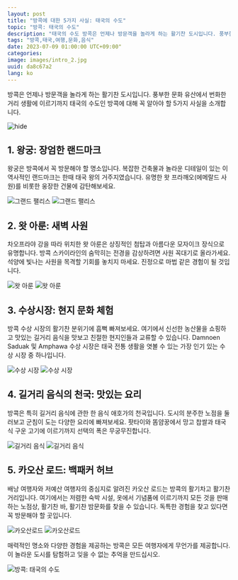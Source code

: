 ```yaml
---
layout: post
title: "방콕에 대한 5가지 사실: 태국의 수도"
topic: "방콕: 태국의 수도"
description: "태국의 수도 방콕은 언제나 방문객을 놀라게 하는 활기찬 도시입니다. 풍부한 문화 유산에서 번화한 거리 생활에 이르기까지 태국의 수도인 방콕에 대해 꼭 알아야 할 5가지 사실을 소개합니다."
tags: "방콕,태국,여행,문화,음식"
date: 2023-07-09 01:00:00 UTC+09:00"
categories: 
image: images/intro_2.jpg
uuid: da8c67a2
lang: ko
---
```


방콕은 언제나 방문객을 놀라게 하는 활기찬 도시입니다. 풍부한 문화 유산에서 번화한 거리 생활에 이르기까지 태국의 수도인 방콕에 대해 꼭 알아야 할 5가지 사실을 소개합니다.

![hide](images/intro_2.jpg)


## 1. 왕궁: 장엄한 랜드마크
왕궁은 방콕에서 꼭 방문해야 할 명소입니다. 복잡한 건축물과 놀라운 디테일이 있는 이 역사적인 랜드마크는 한때 태국 왕의 거주지였습니다. 유명한 왓 프라깨오(에메랄드 사원)를 비롯한 웅장한 건물에 감탄해보세요.

![그랜드 팰리스](images/main1_11.jpg)
![그랜드 팰리스](images/main1_12.jpg)


## 2. 왓 아룬: 새벽 사원
차오프라야 강을 따라 위치한 왓 아룬은 상징적인 첨탑과 아름다운 모자이크 장식으로 유명합니다. 방콕 스카이라인의 숨막히는 전경을 감상하려면 사원 꼭대기로 올라가세요. 석양에 빛나는 사원을 목격할 기회를 놓치지 마세요. 진정으로 마법 같은 경험이 될 것입니다.

![왓 아룬](images/main2_2.jpg)
![왓 아룬](images/main2_3.JPG)


## 3. 수상시장: 현지 문화 체험
방콕 수상 시장의 활기찬 분위기에 흠뻑 빠져보세요. 여기에서 신선한 농산물을 쇼핑하고 맛있는 길거리 음식을 맛보고 친절한 현지인들과 교류할 수 있습니다. Damnoen Saduak 및 Amphawa 수상 시장은 태국 전통 생활을 엿볼 수 있는 가장 인기 있는 수상 시장 중 하나입니다.

![수상 시장](images/main3_11.jpg)
![수상 시장](images/main3_12.jpg)


## 4. 길거리 음식의 천국: 맛있는 요리
방콕은 특히 길거리 음식에 관한 한 음식 애호가의 천국입니다. 도시의 분주한 노점을 둘러보고 군침이 도는 다양한 요리에 빠져보세요. 팟타이와 똠얌꿍에서 망고 찹쌀과 태국식 구운 고기에 이르기까지 선택의 폭은 무궁무진합니다.

![길거리 음식](images/main4_11.jpeg)
![길거리 음식](images/main4_12.JPG)


## 5. 카오산 로드: 백패커 허브
배낭 여행자와 저예산 여행자의 중심지로 알려진 카오산 로드는 방콕의 활기차고 활기찬 거리입니다. 여기에서는 저렴한 숙박 시설, 옷에서 기념품에 이르기까지 모든 것을 판매하는 노점상, 활기찬 바, 활기찬 밤문화를 찾을 수 있습니다. 독특한 경험을 찾고 있다면 꼭 방문해야 할 곳입니다.

![카오산로드](images/main5_4.jpg)
![카오산로드](images/main5_6.jpg)




매력적인 명소와 다양한 경험을 제공하는 방콕은 모든 여행자에게 무언가를 제공합니다. 이 놀라운 도시를 탐험하고 잊을 수 없는 추억을 만드십시오.

![방콕: 태국의 수도](images/intro_3.jpg)
